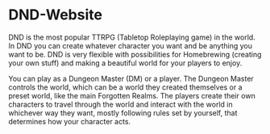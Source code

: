 # DND-Website
<p>DND is the most popular TTRPG (Tabletop Roleplaying game) in the world. In DND you can create whatever character you want and be anything you want to be. DND is very flexible with possibilities for Homebrewing (creating your own stuff) and making a beautiful world for your players to enjoy.<p>
<p>You can play as a Dungeon Master (DM) or a player. The Dungeon Master controls the world, which can be a world they created themselves or a preset world, like the main Forgotten Realms. The players create their own characters to travel through the world and interact with the world in whichever way they want, mostly following rules set by yourself, that determines how your character acts.<p>
